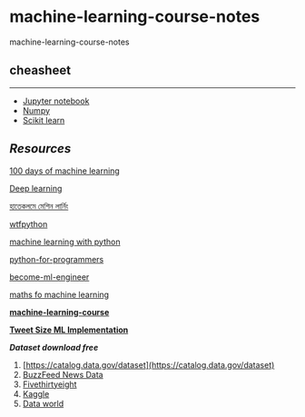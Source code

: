 # machine-learning-course-notes
machine-learning-course-notes

## cheasheet
-----
* [Jupyter notebook](cheatsheet/jupyter.pdf)
* [Numpy](cheatsheet/numpy.pdf)
* [Scikit learn](cheatsheet/scikitlearn.pdf)

***Resources*** 
------

[100 days of machine learning](https://github.com/Avik-Jain/100-Days-Of-ML-Code)

[Deep learning](https://github.com/shohans-galaxy/awesome-deep-learning)

[হাতেকলমে মেশিন লার্নিং](https://rakibul-hassan.gitbook.io/mlbook-titanic/)

[wtfpython](https://github.com/shohans-galaxy/wtfpython)

[machine learning with python](https://www.datacamp.com/tracks/machine-learning-with-python)

[python-for-programmers](https://www.educative.io/track/python-for-programmers)

[become-ml-engineer](https://www.educative.io/track/become-ml-engineer)

[maths fo machine learning](https://medium.com/s/story/essential-math-for-data-science-why-and-how-e88271367fbd)

**[machine-learning-course](https://github.com/machinelearningmindset/machine-learning-course)**

**[Tweet Size ML Implementation](https://github.com/eriklindernoren/NapkinML)**

***Dataset download free*** 

1. [https://catalog.data.gov/dataset](https://catalog.data.gov/dataset)
2. [BuzzFeed News Data](https://github.com/BuzzFeedNews/everything)
3. [Fivethirtyeight](https://github.com/fivethirtyeight/data)
4. [Kaggle](https://www.kaggle.com/datasets)
5. [Data world](https://data.world/)

